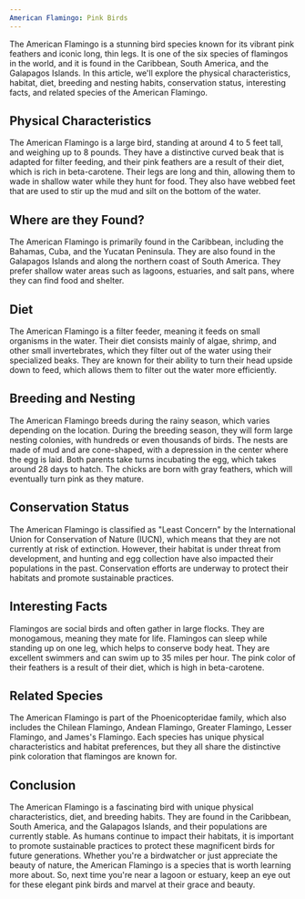 ```yaml
---
American Flamingo: Pink Birds
---
```


The American Flamingo is a stunning bird species known for its vibrant pink feathers and iconic long, thin legs. It is one of the six species of flamingos in the world, and it is found in the Caribbean, South America, and the Galapagos Islands. In this article, we'll explore the physical characteristics, habitat, diet, breeding and nesting habits, conservation status, interesting facts, and related species of the American Flamingo.

## Physical Characteristics

The American Flamingo is a large bird, standing at around 4 to 5 feet tall, and weighing up to 8 pounds. They have a distinctive curved beak that is adapted for filter feeding, and their pink feathers are a result of their diet, which is rich in beta-carotene. Their legs are long and thin, allowing them to wade in shallow water while they hunt for food. They also have webbed feet that are used to stir up the mud and silt on the bottom of the water.

## Where are they Found?

The American Flamingo is primarily found in the Caribbean, including the Bahamas, Cuba, and the Yucatan Peninsula. They are also found in the Galapagos Islands and along the northern coast of South America. They prefer shallow water areas such as lagoons, estuaries, and salt pans, where they can find food and shelter.

## Diet

The American Flamingo is a filter feeder, meaning it feeds on small organisms in the water. Their diet consists mainly of algae, shrimp, and other small invertebrates, which they filter out of the water using their specialized beaks. They are known for their ability to turn their head upside down to feed, which allows them to filter out the water more efficiently.

## Breeding and Nesting

The American Flamingo breeds during the rainy season, which varies depending on the location. During the breeding season, they will form large nesting colonies, with hundreds or even thousands of birds. The nests are made of mud and are cone-shaped, with a depression in the center where the egg is laid. Both parents take turns incubating the egg, which takes around 28 days to hatch. The chicks are born with gray feathers, which will eventually turn pink as they mature.

## Conservation Status

The American Flamingo is classified as "Least Concern" by the International Union for Conservation of Nature (IUCN), which means that they are not currently at risk of extinction. However, their habitat is under threat from development, and hunting and egg collection have also impacted their populations in the past. Conservation efforts are underway to protect their habitats and promote sustainable practices.

## Interesting Facts

Flamingos are social birds and often gather in large flocks.
They are monogamous, meaning they mate for life.
Flamingos can sleep while standing up on one leg, which helps to conserve body heat.
They are excellent swimmers and can swim up to 35 miles per hour.
The pink color of their feathers is a result of their diet, which is high in beta-carotene.

## Related Species

The American Flamingo is part of the Phoenicopteridae family, which also includes the Chilean Flamingo, Andean Flamingo, Greater Flamingo, Lesser Flamingo, and James's Flamingo. Each species has unique physical characteristics and habitat preferences, but they all share the distinctive pink coloration that flamingos are known for.

## Conclusion

The American Flamingo is a fascinating bird with unique physical characteristics, diet, and breeding habits. They are found in the Caribbean, South America, and the Galapagos Islands, and their populations are currently stable. As humans continue to impact their habitats, it is important to promote sustainable practices to protect these magnificent birds for future generations. Whether you're a birdwatcher or just appreciate the beauty of nature, the American Flamingo is a species that is worth learning more about. So, next time you're near a lagoon or estuary, keep an eye out for these elegant pink birds and marvel at their grace and beauty.